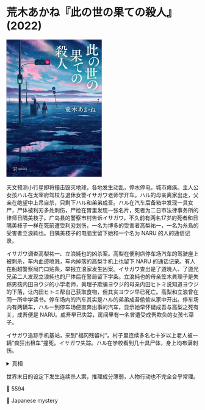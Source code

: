 # 荒木あかね『此の世の果ての殺人』(2022)

<img src=images/2022_cover.jpg width=250/>

天文预测小行星即将撞击毁灭地球，各地发生动乱，停水停电，城市瘫痪。主人公女孩ハル在太宰府驾校与退休女警イサガワ老师学开车。ハル的母亲离家出走，父亲在绝望中上吊自杀，只剩下ハル和弟弟成吾。ハル在汽车后备箱中发现一具女尸，尸体被利刃多处刺伤，尸检在胃里发现一张名片，死者为二日市法律事务所的律师日隅美枝子。广岛县的警察市村告诉イサガワ，不久前有两名17岁的死者和日隅美枝子一样在死前遭受利刃划伤，一名为博多的受害者高梨祐一，一名为糸島的受害者立浪純也。日隅美枝子的电脑里留下她和一个名为 NARU 的人的通信记录。

イサガワ调查高梨祐一、立浪純也的凶杀案。高梨在便利店停车场汽车的驾驶座上被刺杀，车内血迹喷溅，车内掉落的高梨手机上也留下 NARU 的通话记录。有人在船越警察局门口贴条，举报立浪家发生凶案。イサガワ查出是了道暁人、了道光兄弟二人发现立浪純也的尸体后在警局留下字条。立浪純也的母亲笠木眞理子是失踪男孩内田ヨウジ的小学老师，眞理子欺骗ヨウジ的母亲内田ヒトミ说知道ヨウジ的下落，让内田ヒトミ帮自己获取食物，但其实ヨウジ早已死亡。高梨和立浪曾在同一所中学读书。停车场内的汽车其实是ハル的弟弟成吾偷偷从家中开出。停车场内有两辆车，ハル一到停车场便直奔出事的汽车，显示她早怀疑成吾与高梨之死有关，成吾便是 NARU。成吾早已失踪，房间里有一名曾遭受成吾欺负的女孩七菜子。

イサガワ追踪手机基站，来到“福冈残留村”。村子里连续多名七十岁以上老人被一辆“疯狂出租车”撞死。イサガワ失踪。ハル在学校看到几十具尸体，身上均布满刺伤。

<details><summary>真相</summary>
高梨祐一、立浪純也、日隅美枝子、成吾四人在学校见面，撞到“疯狂出租车”的连续杀人魔，成吾最先被杀。高梨开成吾的车逃到博多，在停车场被凶手杀死。凶手从成吾的手机中查到立浪的住址，到其家中灭口。“疯狂出租车”其实是警车，证人看到警车隐藏在护栏后面，没有看到车子下半身涂成黑色的部分，误以为是全白的出租车。凶手是警察市村，日隅去警局报警的时候被市村灭口。结尾ハル开车撞倒市村，并阻止イサガワ杀市村维持正义。
</details>

世界末日的设定下发生连续杀人案，推理成分薄弱，人物行动也不完全合乎常理。

:link: 5594

:file_folder: Japanese mystery
